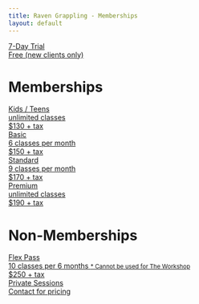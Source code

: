 ```yaml
---
title: Raven Grappling - Memberships
layout: default
---
```


<div class="container py-5 px-4 p-lg-5">
  
  <a href="https://ravengrappling.pushpress.com/open/subscribe/r08o" class="rg-membership-button rg-membership-button--trial">
    <div class="rg-membership-button-label">7-Day Trial</div>
    <div class="rg-membership-button-desc">
      Free (new clients only)
    </div>
    <div class="rg-membership-button-price"></div>
  </a>
  
  <h1 class="text-center">Memberships</h1>

  <a href="https://ravengrappling.pushpress.com/open/subscribe/ftxr" class="rg-membership-button rg-membership-button--kids">
    <div class="rg-membership-button-label">Kids / Teens</div>
    <div class="rg-membership-button-desc">
      unlimited classes
    </div>
    <div class="rg-membership-button-price">
      $130 + tax
    </div>
  </a>
  
  <a href="https://ravengrappling.pushpress.com/open/subscribe/tczp" class="rg-membership-button">
    <div class="rg-membership-button-label">Basic</div>
    <div class="rg-membership-button-desc">
      6 classes per month
    </div>
    <div class="rg-membership-button-price">
      $150 + tax
    </div>
  </a>

  <a href="https://ravengrappling.pushpress.com/open/subscribe/yo0k" class="rg-membership-button rg-membership-button--standard">
    <div class="rg-membership-button-label">Standard</div>
    <div class="rg-membership-button-desc">
      9 classes per month
    </div>
    <div class="rg-membership-button-price">
      $170 + tax
    </div>
  </a>

  <a href="https://ravengrappling.pushpress.com/open/subscribe/xz81" class="rg-membership-button rg-membership-button--premium">
    <div class="rg-membership-button-label">Premium</div>
    <div class="rg-membership-button-desc">
      unlimited classes
    </div>
    <div class="rg-membership-button-price">
      $190 + tax
    </div>
  </a>

  <h1 class="text-center">Non-Memberships</h1>

  <a href="https://ravengrappling.pushpress.com/open/subscribe/xlfv" class="rg-membership-button rg-membership-button--flex">
    <div class="rg-membership-button-label">Flex Pass</div>
    <div class="rg-membership-button-desc">
      10 classes per 6 months
      <small>* Cannot be used for The Workshop</small>
    </div>
    <div class="rg-membership-button-price">
      $250 + tax
    </div>
  </a>

  <a href="/contact-us" class="rg-membership-button rg-membership-button--private">
    <div class="rg-membership-button-label">Private Sessions</div>
    <div class="rg-membership-button-desc">
      Contact for pricing
    </div>
    <div class="rg-membership-button-price"></div>
  </a>

</div>
